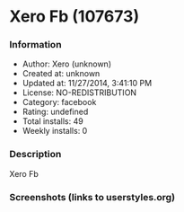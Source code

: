 # Xero Fb (107673)

### Information
- Author: Xero (unknown)
- Created at: unknown
- Updated at: 11/27/2014, 3:41:10 PM
- License: NO-REDISTRIBUTION
- Category: facebook
- Rating: undefined
- Total installs: 49
- Weekly installs: 0


### Description
Xero Fb


### Screenshots (links to userstyles.org)



